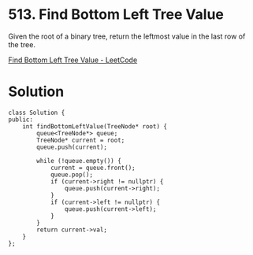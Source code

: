 # 513. Find Bottom Left Tree Value

Given the root of a binary tree, return the leftmost value in the last row of the tree.

[Find Bottom Left Tree Value - LeetCode](https://leetcode.com/problems/find-bottom-left-tree-value/description/)

# Solution
```
class Solution {
public:
    int findBottomLeftValue(TreeNode* root) {
        queue<TreeNode*> queue;
        TreeNode* current = root;
        queue.push(current);

        while (!queue.empty()) {
            current = queue.front();
            queue.pop();
            if (current->right != nullptr) {
                queue.push(current->right);
            }
            if (current->left != nullptr) {
                queue.push(current->left);
            }
        }
        return current->val;
    }
};



```
